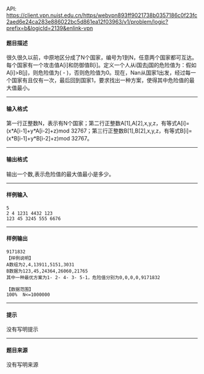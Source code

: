 API: https://client.vpn.nuist.edu.cn/https/webvpn893ff9021738b0357186c0f23fc2aed6e24ca283e886022bc5d861ea12f03963/v1/problem/logic?prefix=b&logicId=2139&enlink-vpn

#### 题目描述

很久很久以前，中原地区分成了N个国家，编号为1到N，任意两个国家都可互达。每个国家有一个攻击值A\[i\]和防御值B\[i\]。定义一个人从i国去j国的危险值为：假如A\[i\]>B\[j\]，则危险值为( - )，否则危险值为0。现在，Nan从国家1出发，经过每一个国家有且仅有一次，最后回到国家1，要求找出一种方案，使得其中危险值的最大值最小。

---

#### 输入格式

第一行正整数N，表示有N个国家；第二行正整数A\[1\],A\[2\],x,y,z，有等式A\[i\]=(x\*A\[i-1\]+y\*A\[i-2\]+z)mod 32767；第三行正整数B\[1\],B\[2\],x,y,z，有等式B\[i\]=(x\*B\[i-1\]+y\*B\[i-2\]+z)mod 32767。

---

#### 输出格式

输出一个数,表示危险值的最大值最小是多少。

---

#### 样例输入
```
5
2 4 1231 4432 123
123 45 3245 555 6676 

```

---

#### 样例输出
```
9171832
【样例说明】
A数组为2,4,13911,5151,3031 
B数据为123,45,24364,26060,21765 
其中一种最优方案为1- 2- 4- 3- 5-1，危险值分别为0,0,0,0,9171832

【数据范围】
100%  N<=1000000

```

---

#### 提示

没有写明提示

---

#### 题目来源

没有写明来源
